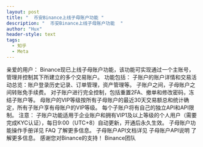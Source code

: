 ```yaml
---
layout: post
title: "  币安Binance上线子母账户功能 "
description: "  币安Binance上线子母账户功能  "
author: "Hux"
header-style: text
tags:
  - 知乎
  - Meta
---
```



亲爱的用户：
Binance现已上线子母账户功能，该功能可实现通过一个主账号，管理并控制其下所建立的多个交易账户。
功能包括：
子账户的账户详情和交易活动总览：账户登录历史记录、订单管理，资产管理等。
子账户之间，子母账户之间转账免手续费。
对子账户进行完全控制，包括重置2FA、撤单和修改密码，冻结子账户等。
母账户的VIP等级按所有子母账户的最近30天交易额总和统计确定，所有子账户享有母账户的VIP等级。
每个子账户将有自己的独立API和API限制。
注意：
子账户功能适用于企业账户和拥有VIP1及以上等级的个人用户（需要完成KYC认证），每日9:00（UTC+8）自动更新，开通后永久生效。
子母账户功能操作手册详见 FAQ 了解更多信息。
子母账户API文档详见 子母账户API说明 了解更多信息。
感谢您对Binance的支持！
Binance团队
